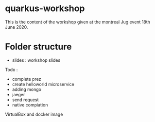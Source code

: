 # quarkus-workshop

This is the content of the workshop given at the montreal Jug event 18th June 2020.

# Folder structure

* slides : workshop slides



Todo :
- complete prez
- create helloworld microservice
- adding mongo
- jaeger
- send request
- native compiation

VirtualBox and docker image



